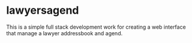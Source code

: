 # lawyersagend
This is a simple full stack development work for creating a web interface that manage a lawyer addressbook and agend.
